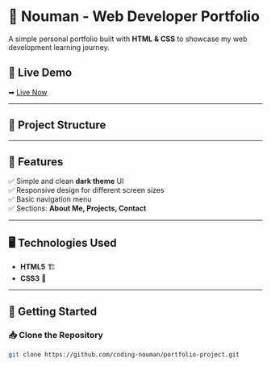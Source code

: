 # 📌 Nouman - Web Developer Portfolio

A simple personal portfolio built with **HTML & CSS** to showcase my web development learning journey.

## 🔗 Live Demo  
➡ [Live Now](https://coding-nouman.github.io/portfolio-project/)

---

## 📁 Project Structure

---

## 📌 Features
✅ Simple and clean **dark theme** UI  
✅ Responsive design for different screen sizes  
✅ Basic navigation menu  
✅ Sections: **About Me, Projects, Contact**  

---

## 🖥️ Technologies Used
- **HTML5** 🏗️  
- **CSS3** 🎨  

---

## 🚀 Getting Started
### 📥 Clone the Repository
```sh
git clone https://github.com/coding-nouman/portfolio-project.git

